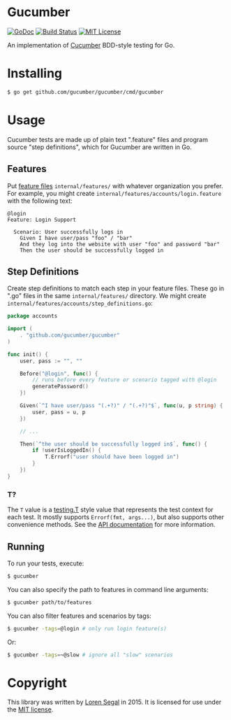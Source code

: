 # Gucumber

[![GoDoc](http://img.shields.io/badge/godoc-reference-blue.svg)](http://godoc.org/github.com/gucumber/gucumber)
[![Build Status](https://img.shields.io/travis/gucumber/gucumber.svg)](https://travis-ci.org/gucumber/gucumber)
[![MIT License](http://img.shields.io/badge/license-MIT-blue.svg)](https://github.com/gucumber/gucumber/blob/master/LICENSE.txt)

An implementation of [Cucumber][cuke] BDD-style testing for Go.

# Installing

```sh
$ go get github.com/gucumber/gucumber/cmd/gucumber
```

# Usage

Cucumber tests are made up of plain text ".feature" files and program source
"step definitions", which for Gucumber are written in Go.

## Features

Put [feature files][features] `internal/features/` with whatever organization you
prefer. For example, you might create `internal/features/accounts/login.feature`
with the following text:

```
@login
Feature: Login Support

  Scenario: User successfully logs in
    Given I have user/pass "foo" / "bar"
    And they log into the website with user "foo" and password "bar"
    Then the user should be successfully logged in
```

## Step Definitions

Create step definitions to match each step in your feature files. These go
in ".go" files in the same `internal/features/` directory. We might create
`internal/features/accounts/step_definitions.go`:

```go
package accounts

import (
	. "github.com/gucumber/gucumber"
)

func init() {
	user, pass := "", ""

	Before("@login", func() {
		// runs before every feature or scenario tagged with @login
		generatePassword()
	})

	Given(`^I have user/pass "(.+?)" / "(.+?)"$`, func(u, p string) {
		user, pass = u, p
	})

	// ...

	Then(`^the user should be successfully logged in$`, func() {
		if !userIsLoggedIn() {
			T.Errorf("user should have been logged in")
		}
	})
}
```

### T?

The `T` value is a [testing.T](http://golang.org/pkg/testing/#T) style
value that represents the test context for each test. It mostly supports
`Errorf(fmt, args...)`, but also supports other convenience methods. See
 the [API documentation](http://godoc.org/github.com/gucumber/gucumber#TestingT)
 for more information.

## Running

To run your tests, execute:

```sh
$ gucumber
```

You can also specify the path to features in command line arguments:

```sh
$ gucumber path/to/features
```

You can also filter features and scenarios by tags:

```sh
$ gucumber -tags=@login # only run login feature(s)
```

Or:

```sh
$ gucumber -tags=~@slow # ignore all "slow" scenarios
```

# Copyright

This library was written by [Loren Segal][lsegal] in 2015. It is licensed for
use under the [MIT license][mit].

[cuke]: http://cukes.info
[features]: https://github.com/cucumber/cucumber/wiki/Feature-Introduction
[lsegal]: http://gnuu.org
[mit]: http://opensource.org/licenses/MIT
